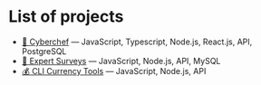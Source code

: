 # List of projects

- [🔪 Cyberchef](https://github.com/readme-experts/cyberchef) — JavaScript, Typescript, Node.js, React.js, API, PostgreSQL
- [🧾 Expert Surveys](https://github.com/readme-experts/expert-surveys) — JavaScript, Node.js, API, MySQL
- [💰 CLI Currency Tools](https://github.com/readme-experts/op-coursework) — JavaScript, Node.js, API
